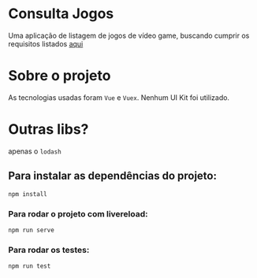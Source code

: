 # Consulta Jogos

Uma aplicação de listagem de jogos de vídeo game, buscando cumprir os requisitos listados [aqui](https://github.com/ConsultaRemedios/frontend-challenge)

# Sobre o projeto

As tecnologias usadas foram `Vue` e `Vuex`. Nenhum UI Kit foi utilizado.

# Outras libs?

apenas o `lodash`

## Para instalar as dependências do projeto:
```
npm install
```

### Para rodar o projeto com livereload:
```
npm run serve
```

### Para rodar os testes:
```
npm run test
```
